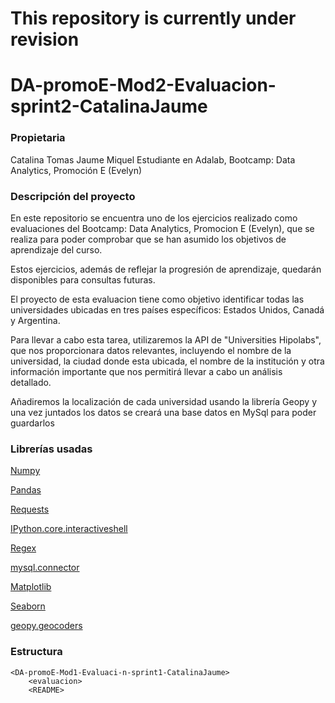 # This repository is currently under revision

# DA-promoE-Mod2-Evaluacion-sprint2-CatalinaJaume

### Propietaria

Catalina Tomas Jaume Miquel
Estudiante en Adalab, Bootcamp: Data Analytics, Promoción E (Evelyn)

### Descripción del proyecto

En este repositorio se encuentra uno de los ejercicios realizado como evaluaciones del Bootcamp: Data Analytics, Promocion E (Evelyn), que se realiza para poder comprobar que se han asumido los objetivos de aprendizaje del curso.

Estos ejercicios, además de reflejar la progresión de aprendizaje, quedarán disponibles para consultas futuras.

El proyecto de esta evaluacion tiene como objetivo identificar todas las universidades ubicadas en tres países específicos: Estados Unidos, Canadá y Argentina. 

Para llevar a cabo esta tarea, utilizaremos la API de "Universities Hipolabs", que nos proporcionara datos relevantes, incluyendo el nombre de la universidad, la ciudad donde esta ubicada, el nombre de la institución y otra información importante que nos permitirá llevar a cabo un análisis detallado.

Añadiremos la localización de cada universidad usando la librería Geopy y una vez juntados los datos se creará una base datos en MySql para poder guardarlos


### Librerías usadas
[Numpy](https://numpy.org/doc/)

[Pandas](https://pandas.pydata.org/docs/user_guide/index.html)

[Requests](https://docs.python.org/3/library/urllib.request.html)

[IPython.core.interactiveshell](https://ipython.org/ipython-doc/rel-0.12.1/api/generated/IPython.core.interactiveshell.html)

[Regex](https://docs.python.org/3/library/re.html)

[mysql.connector](https://dev.mysql.com/doc/connector-python/en/)

[Matplotlib](https://matplotlib.org/3.5.1/plot_types/index.html)

[Seaborn](https://seaborn.pydata.org/)

[geopy.geocoders](https://pypi.org/project/geopy/)
   

### Estructura 

    <DA-promoE-Mod1-Evaluaci-n-sprint1-CatalinaJaume>
        <evaluacion>
        <README>  
